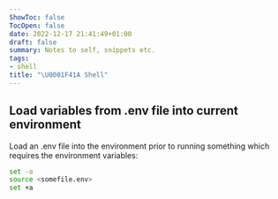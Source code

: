 ```yaml
---
ShowToc: false
TocOpen: false
date: 2022-12-17 21:41:49+01:00
draft: false
summary: Notes to self, snippets etc.
tags:
- shell
title: "\U0001F41A Shell"
---
```


## Load variables from .env file into current environment
Load an .env file into the environment prior to running something which requires the environment variables:
```bash
set -a
source <somefile.env>
set +a
```